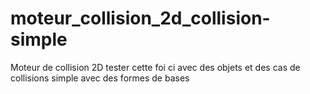 # moteur_collision_2d_collision-simple
Moteur de collision 2D tester cette foi ci avec des objets et des cas de collisions simple avec des formes de bases 
